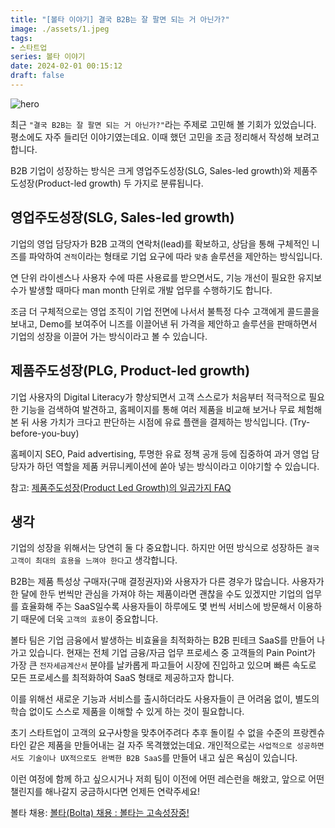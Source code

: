```yaml
---
title: "[볼타 이야기] 결국 B2B는 잘 팔면 되는 거 아닌가?"
image: ./assets/1.jpeg
tags:
- 스타트업
series: 볼타 이야기
date: 2024-02-01 00:15:12
draft: false
---
```


![hero](assets/1.jpeg)

최근 `"결국 B2B는 잘 팔면 되는 거 아닌가?"`라는 주제로 고민해 볼 기회가 있었습니다. 평소에도 자주 들리던 이야기였는데요. 이때 했던 고민을 조금 정리해서 작성해 보려고 합니다.

B2B 기업이 성장하는 방식은 크게 영업주도성장(SLG, Sales-led growth)와 제품주도성장(Product-led growth) 두 가지로 분류됩니다.

## 영업주도성장(SLG, Sales-led growth)

기업의 영업 담당자가 B2B 고객의 연락처(lead)를 확보하고, 상담을 통해 구체적인 니즈를 파악하여 `견적`이라는 형태로 기업 요구에 따라 `맞춤` 솔루션을 제안하는 방식입니다.

연 단위 라이센스나 사용자 수에 따른 사용료를 받으면서도, 기능 개선이 필요한 유지보수가 발생할 때마다 man month 단위로 개발 업무를 수행하기도 합니다.

조금 더 구체적으로는 영업 조직이 기업 전면에 나서서 불특정 다수 고객에게 콜드콜을 보내고, Demo를 보여주어 니즈를 이끌어낸 뒤 가격을 제안하고 솔루션을 판매하면서 기업의 성장을 이끌어 가는 방식이라고 볼 수 있습니다.

## 제품주도성장(PLG, Product-led growth)

기업 사용자의 Digital Literacy가 향상되면서 고객 스스로가 처음부터 적극적으로 필요한 기능을 검색하여 발견하고, 홈페이지를 통해 여러 제품을 비교해 보거나 무료 체험해 본 뒤 사용 가치가 크다고 판단하는 시점에 유료 플랜을 결제하는 방식입니다. (Try-before-you-buy)

홈페이지 SEO, Paid advertising, 투명한 유료 정책 공개 등에 집중하여 과거 영업 담당자가 하던 역할을 제품 커뮤니케이션에 쏟아 넣는 방식이라고 이야기할 수 있습니다.

참고: [제품주도성장(Product Led Growth)의 일곱가지 FAQ](https://kimchihill.com/2021/08/28/product-led-growth-and-its-seven-faq/)

## 생각

기업의 성장을 위해서는 당연히 둘 다 중요합니다. 하지만 어떤 방식으로 성장하든 `결국 고객이 최대의 효용을 느껴야 한다`고 생각합니다.

B2B는 제품 특성상 구매자(구매 결정권자)와 사용자가 다른 경우가 많습니다. 사용자가 한 달에 한두 번씩만 관심을 가져야 하는 제품이라면 괜찮을 수도 있겠지만 기업의 업무를 효율화해 주는 SaaS일수록 사용자들이 하루에도 몇 번씩 서비스에 방문해서 이용하기 때문에 더욱 `고객의 효용`이 중요합니다.

볼타 팀은 기업 금융에서 발생하는 비효율을 최적화하는 B2B 핀테크 SaaS를 만들어 나가고 있습니다. 현재는 전체 기업 금융/자금 업무 프로세스 중 고객들의 Pain Point가 가장 큰 `전자세금계산서` 분야를 날카롭게 파고들어 시장에 진입하고 있으며 빠른 속도로 모든 프로세스를 최적화하여 SaaS 형태로 제공하고자 합니다.

이를 위해선 새로운 기능과 서비스를 출시하더라도 사용자들이 큰 어려움 없이, 별도의 학습 없이도 스스로 제품을 이해할 수 있게 하는 것이 필요합니다.

초기 스타트업이 고객의 요구사항을 맞추어주려다 추후 돌이킬 수 없을 수준의 프랑켄슈타인 같은 제품을 만들어내는 걸 자주 목격했었는데요. 개인적으로는 `사업적으로 성공하면서도 기술이나 UX적으로도 완벽한 B2B SaaS`를 만들어 내고 싶은 욕심이 있습니다.

이런 여정에 함께 하고 싶으시거나 저희 팀이 이전에 어떤 레슨런을 해왔고, 앞으로 어떤 챌린지를 해나갈지 궁금하시다면 언제든 연락주세요!

볼타 채용: [볼타(Bolta) 채용 : 볼타는 고속성장중!](https://careers.bolta.io)